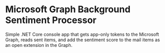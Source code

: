 # Microsoft Graph Background Sentiment Processor
Simple .NET Core console app that gets app-only tokens to the Microsoft Graph, reads sent items, and add the sentiment score to the mail items as an open extension in the Graph.
